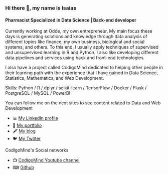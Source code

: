 ### Hi there 👋, my name is Isaias
#### Pharmacist Specialized in Data Science | Back-end developer
Currently working at Odde, my own entrepreneur. My main focus these days is generating solutions and knowledge through data analysis of different topics like finance, my own business, biological and social systems, and others. To this end, I usually apply techniques of supervised and unsupervised learning in R and Python. I also like developing different data pipelines and services using back and front-end technologies. 

I also have a project called CodigoMind dedicated to helping other people in their learning path with the experience that I have gained in Data Science, Statistics, Mathematics, and Web Development. 

Skills: Python / R / dplyr / scikit-learn / TensorFlow / Docker / Flask / PostgreSQL / MySQL / PowerBI 

You can follow me on the next sites to see content related to Data and Web Development

- 📊 [My LinkedIn profile](https://www.linkedin.com/in/abel-isa%C3%ADas-guti%C3%A9rrez-cruz-34532a205)
- 💼 [My portfolio](https://isaiasgutierrez.me/)
- 🖋 [My blog](https://isaiasgutierrez.me/blog/)
- 🐦 [My Twitter](https://twitter.com/isaias_gcruz)

CodigoMind's Social networks
- 📺 [CodigoMind Youtube channel](https://www.youtube.com/channel/UC0u2CPyyD4LMto05x1jT1Bg/)
- ⌨ [Github](https://github.com/CodigoMind)

